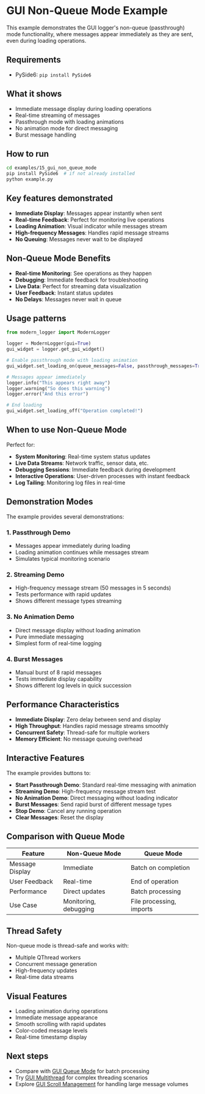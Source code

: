 # GUI Non-Queue Mode Example

This example demonstrates the GUI logger's non-queue (passthrough) mode functionality, where messages appear immediately as they are sent, even during loading operations.

## Requirements

- PySide6: `pip install PySide6`

## What it shows

- Immediate message display during loading operations
- Real-time streaming of messages
- Passthrough mode with loading animations
- No animation mode for direct messaging
- Burst message handling

## How to run

```bash
cd examples/15_gui_non_queue_mode
pip install PySide6  # if not already installed
python example.py
```

## Key features demonstrated

- **Immediate Display**: Messages appear instantly when sent
- **Real-time Feedback**: Perfect for monitoring live operations
- **Loading Animation**: Visual indicator while messages stream
- **High-frequency Messages**: Handles rapid message streams
- **No Queuing**: Messages never wait to be displayed

## Non-Queue Mode Benefits

- **Real-time Monitoring**: See operations as they happen
- **Debugging**: Immediate feedback for troubleshooting
- **Live Data**: Perfect for streaming data visualization
- **User Feedback**: Instant status updates
- **No Delays**: Messages never wait in queue

## Usage patterns

```python
from modern_logger import ModernLogger

logger = ModernLogger(gui=True)
gui_widget = logger.get_gui_widget()

# Enable passthrough mode with loading animation
gui_widget.set_loading_on(queue_messages=False, passthrough_messages=True)

# Messages appear immediately
logger.info("This appears right away")
logger.warning("So does this warning")
logger.error("And this error")

# End loading
gui_widget.set_loading_off("Operation completed!")
```

## When to use Non-Queue Mode

Perfect for:
- **System Monitoring**: Real-time system status updates
- **Live Data Streams**: Network traffic, sensor data, etc.
- **Debugging Sessions**: Immediate feedback during development
- **Interactive Operations**: User-driven processes with instant feedback
- **Log Tailing**: Monitoring log files in real-time

## Demonstration Modes

The example provides several demonstrations:

### 1. Passthrough Demo
- Messages appear immediately during loading
- Loading animation continues while messages stream
- Simulates typical monitoring scenario

### 2. Streaming Demo
- High-frequency message stream (50 messages in 5 seconds)
- Tests performance with rapid updates
- Shows different message types streaming

### 3. No Animation Demo
- Direct message display without loading animation
- Pure immediate messaging
- Simplest form of real-time logging

### 4. Burst Messages
- Manual burst of 8 rapid messages
- Tests immediate display capability
- Shows different log levels in quick succession

## Performance Characteristics

- **Immediate Display**: Zero delay between send and display
- **High Throughput**: Handles rapid message streams smoothly
- **Concurrent Safety**: Thread-safe for multiple workers
- **Memory Efficient**: No message queuing overhead

## Interactive Features

The example provides buttons to:
- **Start Passthrough Demo**: Standard real-time messaging with animation
- **Streaming Demo**: High-frequency message stream test
- **No Animation Demo**: Direct messaging without loading indicator
- **Burst Messages**: Send rapid burst of different message types
- **Stop Demo**: Cancel any running operation
- **Clear Messages**: Reset the display

## Comparison with Queue Mode

| Feature | Non-Queue Mode | Queue Mode |
|---------|----------------|------------|
| Message Display | Immediate | Batch on completion |
| User Feedback | Real-time | End of operation |
| Performance | Direct updates | Batch processing |
| Use Case | Monitoring, debugging | File processing, imports |

## Thread Safety

Non-queue mode is thread-safe and works with:
- Multiple QThread workers
- Concurrent message generation
- High-frequency updates
- Real-time data streams

## Visual Features

- Loading animation during operations
- Immediate message appearance
- Smooth scrolling with rapid updates
- Color-coded message levels
- Real-time timestamp display

## Next steps

- Compare with [GUI Queue Mode](../13_gui_queue_mode/) for batch processing
- Try [GUI Multithread](../16_gui_multithread/) for complex threading scenarios
- Explore [GUI Scroll Management](../18_gui_scroll_management/) for handling large message volumes 